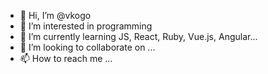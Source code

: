 - 👋 Hi, I’m @vkogo
- 👀 I’m interested in programming
- 🌱 I’m currently learning JS, React, Ruby, Vue.js, Angular...
- 💞️ I’m looking to collaborate on ...
- 📫 How to reach me ...

<!---
vkogo/vkogo is a ✨ special ✨ repository because its `README.md` (this file) appears on your GitHub profile.
You can click the Preview link to take a look at your changes.
--->
